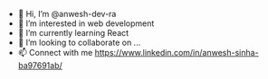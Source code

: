 - 👋 Hi, I’m @anwesh-dev-ra
- 👀 I’m interested in web development
- 🌱 I’m currently learning React
- 💞️ I’m looking to collaborate on ...
- 📫 Connect with me https://www.linkedin.com/in/anwesh-sinha-ba97691ab/

<!---
anwesh-dev-ra/anwesh-dev-ra is a ✨ special ✨ repository because its `README.md` (this file) appears on your GitHub profile.
You can click the Preview link to take a look at your changes.
--->
